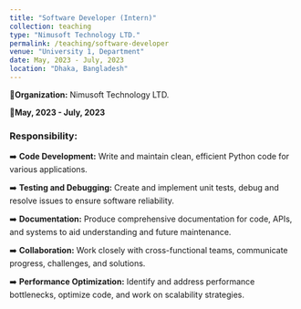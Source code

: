 ```yaml
---
title: "Software Developer (Intern)"
collection: teaching
type: "Nimusoft Technology LTD."
permalink: /teaching/software-developer
venue: "University 1, Department"
date: May, 2023 - July, 2023
location: "Dhaka, Bangladesh"
---
```


🏢**Organization:** Nimusoft Technology LTD.

📅**May, 2023 - July, 2023**

### **Responsibility:**

➡️ **Code Development:** Write and maintain clean, efficient Python code for various applications.

➡️ **Testing and Debugging:** Create and implement unit tests, debug and resolve issues to ensure software reliability.

➡️ **Documentation:** Produce comprehensive documentation for code, APIs, and systems to aid understanding and future maintenance.

➡️ **Collaboration:** Work closely with cross-functional teams, communicate progress, challenges, and solutions.

➡️ **Performance Optimization:** Identify and address performance bottlenecks, optimize code, and work on scalability strategies.